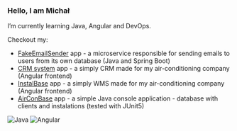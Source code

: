 ### Hello, I am Michał

I’m currently learning Java, Angular and DevOps.

Checkout my:
- [FakeEmailSender](https://github.com/Dirtyloop/FakeEmailSender) app - a microservice responsible for sending emails to users from its own database (Java and Spring Boot)
- [CRM system](https://github.com/Dirtyloop/CRM_backend) app - a simply CRM made for my air-conditioning company (Angular frontend)
- [InstalBase](https://github.com/Dirtyloop/InstalBase) app - a simply WMS made for my air-conditioning company (Angular frontend)
- [AirConBase](https://github.com/Dirtyloop/AirConBase) app - a simple Java console application - database with clients and instalations (tested with JUnit5)

![Java](https://img.shields.io/badge/java-%23ED8B00.svg?style=for-the-badge&logo=java&logoColor=white) ![Angular](https://img.shields.io/badge/angular-%23DD0031.svg?style=for-the-badge&logo=angular&logoColor=white)

<!--
**Dirtyloop/Dirtyloop** is a ✨ _special_ ✨ repository because its `README.md` (this file) appears on your GitHub profile.

Here are some ideas to get you started:

- 🔭 I’m currently working on ...
- 🌱 I’m currently learning ...
- 👯 I’m looking to collaborate on ...
- 🤔 I’m looking for help with ...
- 💬 Ask me about ...
- 📫 How to reach me: ...
- 😄 Pronouns: ...
- ⚡ Fun fact: ...
-->
